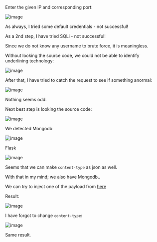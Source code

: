 Enter the given IP and corresponding port:

![image](https://github.com/user-attachments/assets/abcffc6f-e68d-4e8c-b8c1-1dca9a0614a9)

As always, I tried some default credentials - not successful!

As a 2nd step, I have tried SQLi - not successful!

Since we do not know any username to brute force, it is meaningless.

Without looking the source code, we could not be able to identify underlining technology:

![image](https://github.com/user-attachments/assets/5a1cca32-4906-424b-9717-9dd39ba98520)

After that, I have tried to catch the request to see if something anormal:

![image](https://github.com/user-attachments/assets/fea1a079-5ad2-4e53-a03c-384c5759b1a0)

Nothing seems odd.

Next best step is looking the source code:

![image](https://github.com/user-attachments/assets/04b98314-f2fd-461d-bb90-ea8575ca1a75)

We detected Mongodb

![image](https://github.com/user-attachments/assets/d25fe366-a22c-41ae-8696-74f7414fe8e6)

Flask

![image](https://github.com/user-attachments/assets/305f7cbe-7ead-4416-89b2-809b50a7bc13)

Seems that we can make `content-type` as  json as well.

With that in my mind; we also have Mongodb..

We can try to inject one of the payload from [here](https://github.com/swisskyrepo/PayloadsAllTheThings/tree/master/NoSQL%20Injection)

Result:

![image](https://github.com/user-attachments/assets/0f392976-3ad6-4c02-9af9-441d4b1aa8ed)

I have forgot to change `content-type`:

![image](https://github.com/user-attachments/assets/35b69783-cbf8-4e44-9e90-85d64bd1a5c7)

Same result.









